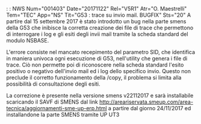  :  : NWS Num="001403" Date="20171122" Rel="V5R1" Atr="O. Maestrelli" Tem="TEC" App="NS" Tit="G53 :  trace su invio mail. BUGFIX" Sts="20"
A partire dal 15 settembre 2017 è stato introdotto un bug nella parte smens della G53 che inibisce la corretta creazione dei file di trace che permettono di interrogare i log e gli esiti degli invii mail tramite la scheda standard del modulo NSBASE.

L'errore consiste nel mancato recepimento del parametro SID, che identifica in maniera univoca ogni
esecuzione di G53, nell'utility che genera i file di trace. Ciò non permette poi di riconoscere nella scheda standard l'esito positivo o negativo dell'invio mail ed i log dello specifico invio.
Questo non preclude il corretto funzionamento della /copy, il problema si limita alla possibilità di consultazione degli esiti.

La correzione è presente nella versione smens v22112017 e sarà installabile scaricando il SAVF di SMENS dal link http://areariservata.smeup.com/area-tecnica/aggiornamenti-sme-up-erp.html a partire
dal giorno 24/11/2017 ed installandone la parte SMENS tramite UP UT3
